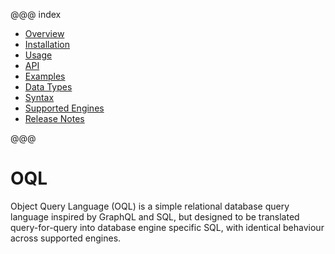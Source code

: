 @@@ index

* [Overview](overview.md)
* [Installation](installation.md)
* [Usage](usage.md)
* [API](api.md)
* [Examples](examples.md)
* [Data Types](datatypes.md)
* [Syntax](syntax.md)
* [Supported Engines](supported-engines.md)
* [Release Notes](release-notes.md)

@@@

OQL
===

Object Query Language (OQL) is a simple relational database query language inspired by GraphQL and SQL, but designed to be translated query-for-query into database engine specific SQL, with identical behaviour across supported engines.
